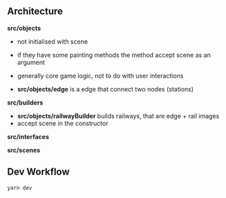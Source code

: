 ## Architecture

**src/objects**
- not initialised with scene
- if they have some painting methods the method accept scene as an argument
- generally core game logic, not to do with user interactions

- **src/objects/edge** is a edge that connect two nodes (stations)

**src/builders**
- **src/objects/railwayBuilder** builds railways, that are edge + rail images
- accept scene in the constructor

**src/interfaces**

**src/scenes**



## Dev Workflow

```
yarn dev
```
